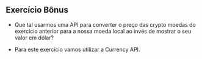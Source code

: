 ## Exercício Bônus

* Que tal usarmos uma API para converter o preço das crypto moedas do exercício anterior para a nossa moeda local ao invés de mostrar o seu valor em dólar?

* Para este exercício vamos utilizar a Currency API.

